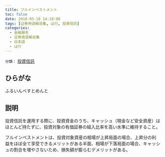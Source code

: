 ```yaml
---
title: フルインベストメント
toc: false
date: 2018-05-18 14:10:08
tags: [证券用语解说集, は行, 投資信託]
categories:
  - 金融服务
  - 证券用语解说集
  - 日本語
  - は行
---
```


`分類：` [投資信託](/tags/投資信託/)

## ひらがな

ふるいんべすとめんと

## 説明

投資信託を運用する際に、投資資金のうち、キャッシュ（現金など安全資産）はほとんど持たずに、投資対象の有価証券の組入比率を高い水準に維持すること。

フルインベストメントは、投資対象資産の相場が上昇局面の場合、上昇分の利益をほぼ全て享受できるメリットがある半面、相場が下落局面の場合、キャッシュの割合を増やさないため、損失額が膨らむデメリットがある。
